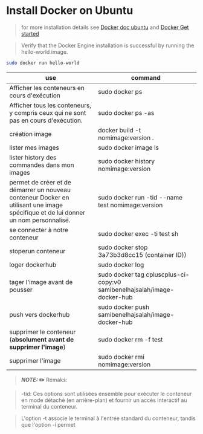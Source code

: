 # Install Docker on Ubuntu
>for more installation details see [Docker doc ubuntu](https://docs.docker.com/engine/install/ubuntu/#set-up-the-repository) and [Docker Get started](https://www.docker.com/get-started/)

> Verify that the Docker Engine installation is successful by running the hello-world image.
```bash
sudo docker run hello-world
```

| use |command |
|---|---|
| Afficher les conteneurs en cours d'exécution  |  sudo docker ps |
| Afficher tous les conteneurs, y compris ceux qui ne sont pas en cours d'exécution.|  sudo docker ps -as |
|  création image | docker build -t nomimage:version .  |
|  lister mes images | sudo docker image ls  |
|  lister history des commandes dans mon images | sudo docker history nomimage:version  |
|permet de créer et de démarrer un nouveau conteneur Docker en utilisant une image spécifique et de lui donner un nom personnalisé.|sudo docker run -tid --name test nomimage:version|
|se connecter à notre conteneur|sudo docker exec -ti test sh|
|stoperun conteneur |sudo docker stop 3a73b3d8cc15 (container ID))|
|loger dockerhub|sudo docker log|
|tager l'image avant de pousser|sudo docker tag cpluscplus-ci-copy:v0 samibenelhajsalah/image-docker-hub|
| push vers dockerhub| sudo docker push samibenelhajsalah/image-docker-hub|
|supprimer le conteneur (**absolument avant de supprimer l'image**)|sudo docker rm -f test|
|supprimer l'image |sudo docker rmi nomimage:version|

> **_NOTE:_  :pencil2:**  Remaks:

>-tid: Ces options sont utilisées ensemble pour exécuter le conteneur en mode détaché (en arrière-plan) et fournir un accès interactif au terminal du conteneur. 

>L'option -t associe le terminal à l'entrée standard du conteneur, tandis que l'option -i permet  